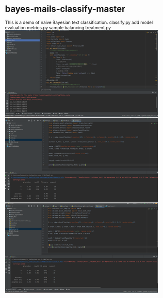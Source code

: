 # bayes-mails-classify-master
This is a demo of naive Bayesian text classification. classify.py add model evaluation metrics.py sample balancing treatment.py<img src=https://github.com/TEDBBB297/GitDemo/blob/main/test4/classify.png  width = "800" /><img src=https://github.com/TEDBBB297/GitDemo/blob/main/test4/add%20model%20evaluation%20metrics.png  width = "800" /> <img src=https://github.com/TEDBBB297/GitDemo/blob/main/test4/sample%20balancing%20treatment.png  width = "800" />
